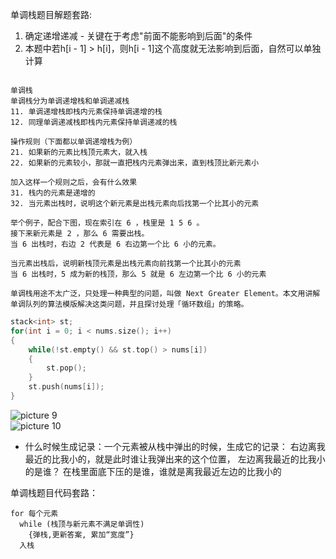 单调栈题目解题套路:
1. 确定递增递减 - 关键在于考虑"前面不能影响到后面"的条件
2. 本题中若h[i - 1] > h[i]，则h[i - 1]这个高度就无法影响到后面，自然可以单独计算

```

单调栈
单调栈分为单调递增栈和单调递减栈
11. 单调递增栈即栈内元素保持单调递增的栈
12. 同理单调递减栈即栈内元素保持单调递减的栈

操作规则（下面都以单调递增栈为例）
21. 如果新的元素比栈顶元素大，就入栈
22. 如果新的元素较小，那就一直把栈内元素弹出来，直到栈顶比新元素小

加入这样一个规则之后，会有什么效果
31. 栈内的元素是递增的
32. 当元素出栈时，说明这个新元素是出栈元素向后找第一个比其小的元素

举个例子，配合下图，现在索引在 6 ，栈里是 1 5 6 。
接下来新元素是 2 ，那么 6 需要出栈。
当 6 出栈时，右边 2 代表是 6 右边第一个比 6 小的元素。

当元素出栈后，说明新栈顶元素是出栈元素向前找第一个比其小的元素
当 6 出栈时，5 成为新的栈顶，那么 5 就是 6 左边第一个比 6 小的元素

单调栈用途不太广泛，只处理一种典型的问题，叫做 Next Greater Element。本文用讲解单调队列的算法模版解决这类问题，并且探讨处理「循环数组」的策略。

```


```cpp
stack<int> st;
for(int i = 0; i < nums.size(); i++)
{
	while(!st.empty() && st.top() > nums[i])
	{
		st.pop();
	}
	st.push(nums[i]);
}

```

![picture 9](https://i.loli.net/2021/11/05/c1IDh5go96QT4NK.png)  
![picture 10](https://i.loli.net/2021/11/05/SJmw9BcWNAb3Fdo.png)  


- 什么时候生成记录：一个元素被从栈中弹出的时候，生成它的记录：  右边离我最近的比我小的，就是此时谁让我弹出来的这个位置， 左边离我最近的比我小的是谁？ 在栈里面底下压的是谁，谁就是离我最近左边的比我小的



单调栈题目代码套路：


  
    for 每个元素 
      while (栈顶与新元素不满足单调性)  
        {弹栈,更新答案, 累加“宽度”}
      入栈